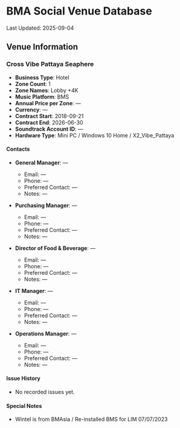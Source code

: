 # BMA Social Venue Database

Last Updated: 2025-09-04

## Venue Information

### Cross Vibe Pattaya Seaphere
- **Business Type**: Hotel
- **Zone Count**: 1
- **Zone Names**: Lobby +4K
- **Music Platform**: BMS
- **Annual Price per Zone**: —
- **Currency**: —
- **Contract Start**: 2018-09-21
- **Contract End**: 2026-06-30
- **Soundtrack Account ID**: —
- **Hardware Type**: Mini PC / Windows 10 Home / X2_Vibe_Pattaya

#### Contacts
- **General Manager**: —
  - Email: —
  - Phone: —
  - Preferred Contact: —
  - Notes: —

- **Purchasing Manager**: —
  - Email: —
  - Phone: —
  - Preferred Contact: —
  - Notes: —

- **Director of Food & Beverage**: —
  - Email: —
  - Phone: —
  - Preferred Contact: —
  - Notes: —

- **IT Manager**: —
  - Email: —
  - Phone: —
  - Preferred Contact: —
  - Notes: —

- **Operations Manager**: —
  - Email: —
  - Phone: —
  - Preferred Contact: —
  - Notes: —

#### Issue History
- No recorded issues yet.

#### Special Notes
- Wintel is from BMAsia / Re-installed BMS for LIM 07/07/2023
